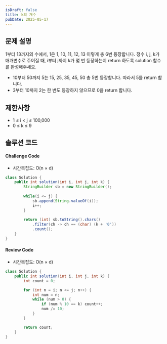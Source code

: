 ```yaml
---
isDraft: false
title: k의 개수
pubDate: 2025-05-17
---
```


## 문제 설명

1부터 13까지의 수에서, 1은 1, 10, 11, 12, 13 이렇게 총 6번 등장합니다. 정수 i, j, k가 매개변수로 주어질 때, i부터 j까지 k가 몇 번 등장하는지 return 하도록 solution 함수를 완성해주세요.

- 10부터 50까지 5는 15, 25, 35, 45, 50 총 5번 등장합니다. 따라서 5를 return 합니다.
- 3부터 10까지 2는 한 번도 등장하지 않으므로 0을 return 합니다.

## 제한사항

- 1 ≤ i < j ≤ 100,000
- 0 ≤ k ≤ 9

## 솔루션 코드

#### Challenge Code
- 시간복잡도: O(n × d)
```java
class Solution {
    public int solution(int i, int j, int k) {
        StringBuilder sb = new StringBuilder();
        
        while(i <= j) {
            sb.append(String.valueOf(i));
            i++;
        }
        
        return (int) sb.toString().chars()
            .filter(ch -> ch == (char) (k + '0'))
            .count();
    }
}
```

#### Review Code
- 시간복잡도: O(n × d)
```java
class Solution {
    public int solution(int i, int j, int k) {
        int count = 0;

        for (int n = i; n <= j; n++) {
            int num = n;
            while (num > 0) {
                if (num % 10 == k) count++;
                num /= 10;
            }
        }

        return count;
    }
}
```
